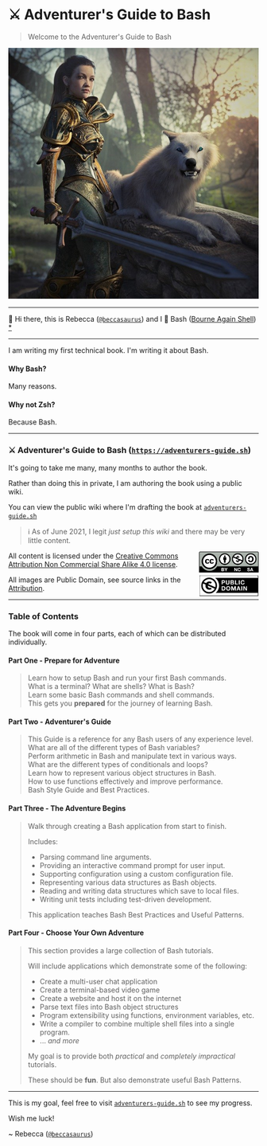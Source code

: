 # ⚔️ Adventurer's Guide to Bash

> Welcome to the Adventurer's Guide to Bash

![Woman with wolf](Adventurer's%20Guide/Images/Woman-Wolf.jpg)

---

👋 Hi there, this is Rebecca ([`@beccasaurus`][]) and I 💖 Bash ([Bourne Again Shell][bash]) [\*](BashWiki)

[bash]: https://www.gnu.org/software/bash/
[bashwiki]: https://en.wikipedia.org/wiki/Bash_(Unix_shell)

---

I am writing my first technical book. I'm writing it about Bash.

#### Why Bash?

Many reasons.

#### Why not Zsh?

Because Bash.

---

### ⚔️ Adventurer's Guide to Bash ([`https://adventurers-guide.sh`][guide])

It's going to take me many, many months to author the book.

Rather than doing this in private, I am authoring the book using a public wiki.

You can view the public wiki where I'm drafting the book at [`adventurers-guide.sh`][guide]

[guide]: https://adventurers-guide.sh

> ℹ️ As of June 2021, I legit _just setup this wiki_ and there may be very little content.

<img alt="CC BY-NC-SA" src="Adventurer's%20Guide/Images/by-nc-sa.png" height=42 align=right />

All content is licensed under the [Creative Commons Attribution Non Commercial Share Alike 4.0 license][cc].

<img alt="CC BY-NC-SA" src="Adventurer's%20Guide/Images/public-domain.png" height=42 align=right />

All images are Public Domain, see source links in the [Attribution](Adventurer's%20Guide/Images/Attribution.md).

[cc]: https://creativecommons.org/licenses/by-nc-sa/4.0/

---

### Table of Contents

The book will come in four parts, each of which can be distributed individually.

#### Part One - Prepare for Adventure

> Learn how to setup Bash and run your first Bash commands.  
> What is a terminal? What are shells? What is Bash?  
> Learn some basic Bash commands and shell commands.  
> This gets you **prepared** for the journey of learning Bash.

#### Part Two - Adventurer's Guide

> This Guide is a reference for any Bash users of any experience level.  
> What are all of the different types of Bash variables?  
> Perform arithmetic in Bash and manipulate text in various ways.  
> What are the different types of conditionals and loops?  
> Learn how to represent various object structures in Bash.  
> How to use functions effectively and improve performance.  
> Bash Style Guide and Best Practices.

#### Part Three - The Adventure Begins

> Walk through creating a Bash application from start to finish.
>
> Includes:
>
> - Parsing command line arguments.
> - Providing an interactive command prompt for user input.
> - Supporting configuration using a custom configuration file.
> - Representing various data structures as Bash objects.
> - Reading and writing data structures which save to local files.
> - Writing unit tests including test-driven development.
>
> This application teaches Bash Best Practices and Useful Patterns.

#### Part Four - Choose Your Own Adventure

> This section provides a large collection of Bash tutorials.
>
> Will include applications which demonstrate some of the following:
>
> - Create a multi-user chat application
> - Create a terminal-based video game
> - Create a website and host it on the internet
> - Parse text files into Bash object structures
> - Program extensibility using functions, environment variables, etc.
> - Write a compiler to combine multiple shell files into a single program.
> - ... _and more_
>
> My goal is to provide both _practical_ and _completely impractical_ tutorials.
>
> These should be **fun**. But also demonstrate useful Bash Patterns.

---

This is my goal, feel free to visit [`adventurers-guide.sh`][guide] to see my progress.

Wish me luck!

~ Rebecca ([`@beccasaurus`][])

[`@beccasaurus`]: https://github.com/beccasaurus

